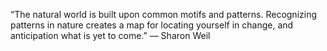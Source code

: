 “The natural world is built upon common motifs and patterns. Recognizing patterns in nature creates a map for locating yourself in change, and anticipation what is yet to come.” ― Sharon Weil
<!---
Navalinks/Navalinks is a ✨ special ✨ repository because its `README.md` (this file) appears on your GitHub profile.
You can click the Preview link to take a look at your changes.
--->
